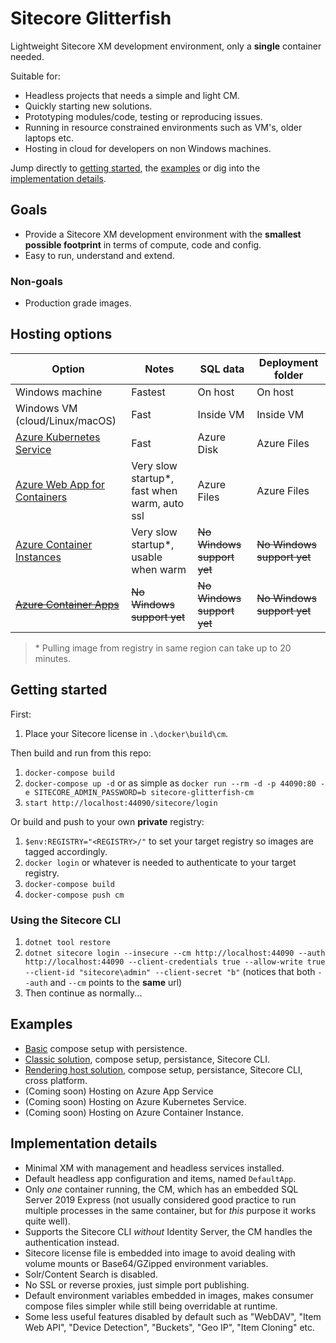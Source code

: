 # Sitecore Glitterfish

Lightweight Sitecore XM development environment, only a **single** container needed.

Suitable for:

- Headless projects that needs a simple and light CM.
- Quickly starting new solutions.
- Prototyping modules/code, testing or reproducing issues.
- Running in resource constrained environments such as VM's, older laptops etc.
- Hosting in cloud for developers on non Windows machines.

Jump directly to [getting started](#getting-started), the [examples](#examples) or dig into the [implementation details](#implementation-details).

## Goals

- Provide a Sitecore XM development environment with the **smallest possible footprint** in terms of compute, code and config.
- Easy to run, understand and extend.

### Non-goals

- Production grade images.

## Hosting options

| Option                                                                                             | Notes                                         | SQL data                   | Deployment folder          |
| -------------------------------------------------------------------------------------------------- | --------------------------------------------- | -------------------------- | -------------------------- |
| Windows machine                                                                                    | Fastest                                       | On host                    | On host                    |
| Windows VM (cloud/Linux/macOS)                                                                     | Fast                                          | Inside VM                  | Inside VM                  |
| [Azure Kubernetes Service](https://azure.microsoft.com/en-us/services/kubernetes-service/)         | Fast                                          | Azure Disk                 | Azure Files                |
| [Azure Web App for Containers](https://azure.microsoft.com/en-us/services/app-service/containers/) | Very slow startup\*, fast when warm, auto ssl | Azure Files                | Azure Files                |
| [Azure Container Instances](https://azure.microsoft.com/en-us/services/container-instances/)       | Very slow startup\*, usable when warm         | ~~No Windows support yet~~ | ~~No Windows support yet~~ |
| ~~[Azure Container Apps](https://azure.microsoft.com/en-us/services/container-apps/)~~             | ~~No Windows support yet~~                    | ~~No Windows support yet~~ | ~~No Windows support yet~~ |

> \* Pulling image from registry in same region can take up to 20 minutes.

## Getting started

First:

1. Place your Sitecore license in `.\docker\build\cm`.

Then build and run from this repo:

1. `docker-compose build`
1. `docker-compose up -d` or as simple as `docker run --rm -d -p 44090:80 -e SITECORE_ADMIN_PASSWORD=b sitecore-glitterfish-cm`
1. `start http://localhost:44090/sitecore/login`

Or build and push to your own **private** registry:

1. `$env:REGISTRY="<REGISTRY>/"` to set your target registry so images are tagged accordingly.
1. `docker login` or whatever is needed to authenticate to your target registry.
1. `docker-compose build`
1. `docker-compose push cm`

### Using the Sitecore CLI

1. `dotnet tool restore`
1. `dotnet sitecore login --insecure --cm http://localhost:44090 --auth http://localhost:44090 --client-credentials true --allow-write true --client-id "sitecore\admin" --client-secret "b"` (notices that both `--auth` and `--cm` points to the **same** url)
1. Then continue as normally...

## Examples

- [Basic](todo) compose setup with persistence.
- [Classic solution](todo), compose setup, persistance, Sitecore CLI.
- [Rendering host solution](todo), compose setup, persistance, Sitecore CLI, cross platform.
- (Coming soon) Hosting on Azure App Service
- (Coming soon) Hosting on Azure Kubernetes Service.
- (Coming soon) Hosting on Azure Container Instance.

## Implementation details

- Minimal XM with management and headless services installed.
- Default headless app configuration and items, named `DefaultApp`.
- Only _one_ container running, the CM, which has an embedded SQL Server 2019 Express (not usually considered good practice to run multiple processes in the same container, but for _this_ purpose it works quite well).
- Supports the Sitecore CLI _without_ Identity Server, the CM handles the authentication instead.
- Sitecore license file is embedded into image to avoid dealing with volume mounts or Base64/GZipped environment variables.
- Solr/Content Search is disabled.
- No SSL or reverse proxies, just simple port publishing.
- Default environment variables embedded in images, makes consumer compose files simpler while still being overridable at runtime.
- Some less useful features disabled by default such as "WebDAV", "Item Web API", "Device Detection", "Buckets", "Geo IP", "Item Cloning" etc.
